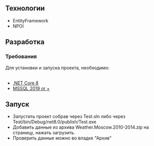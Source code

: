 ## Технологии
- EntityFramework<td></td>
- NPOI

## Разработка
### Требования
Для установки и запуска проекта, необходимо:<br></br>
- [.NET Core 8](https://dotnet.microsoft.com/ru-ru/download/dotnet/8.0)
- [MSSQL 2019 or +](https://www.microsoft.com/ru-ru/sql-server/sql-server-2019)

## Запуск
- Запустить проект собрав через Test.sln либо через Test/bin/Debug/net8.0/publish/Test.exe
- Добавить данные из архива Weather.Moscow.2010-2014.zip на страницу, нажать загрузить.
- Проверить данные можно во владке "Архив" 

